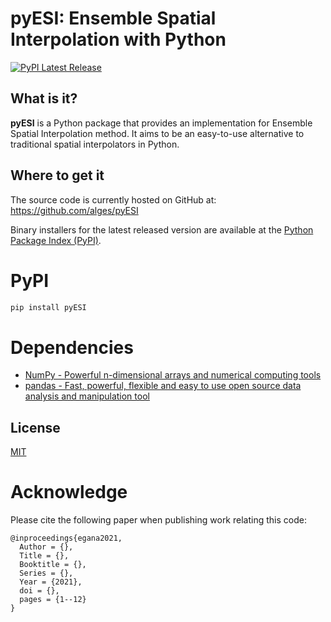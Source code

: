 # pyESI: Ensemble Spatial Interpolation with Python
[![PyPI Latest Release](https://img.shields.io/pypi/v/pyESI.svg)](https://pypi.org/project/pyESI/)

## What is it?

**pyESI** is a Python package that provides an implementation for Ensemble
Spatial Interpolation method. It aims to be an easy-to-use alternative to 
traditional spatial interpolators in Python.

## Where to get it
The source code is currently hosted on GitHub at:
https://github.com/alges/pyESI

Binary installers for the latest released version are available at the [Python
Package Index (PyPI)](https://pypi.org/project/pyESI).

# PyPI
```bash
pip install pyESI
```

# Dependencies
- [NumPy - Powerful n-dimensional arrays and numerical computing tools](https://www.numpy.org)
- [pandas - Fast, powerful, flexible and easy to use open source data analysis and manipulation tool](https://pandas.pydata.org)

## License
[MIT](LICENSE)

# Acknowledge
Please cite the following paper when publishing work relating this code:

    @inproceedings{egana2021,
      Author = {},
      Title = {},
      Booktitle = {},
      Series = {},
      Year = {2021},
      doi = {},
      pages = {1--12}
    }
